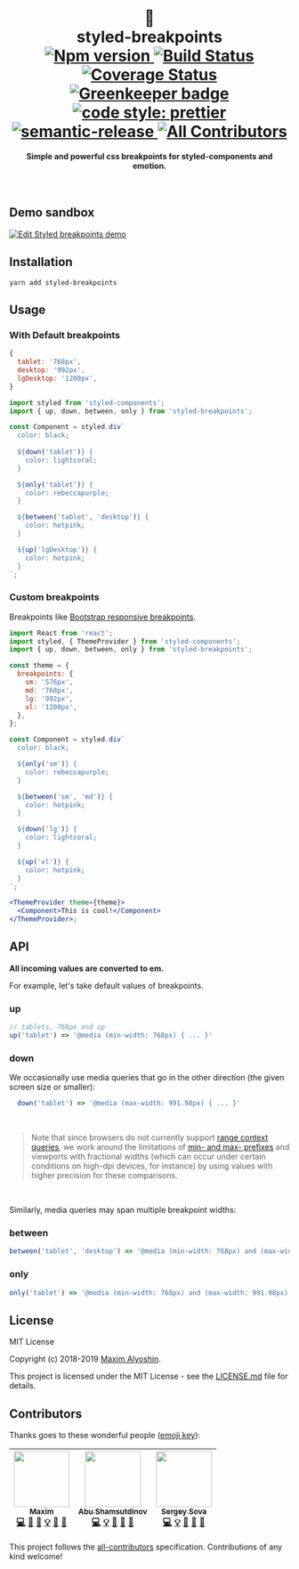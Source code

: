 <div align="center">
<h1>
 💅 <br>
 styled-breakpoints <br>

 
 
<a href="https://www.npmjs.com/package/styled-breakpoints">
<img alt="Npm version" src="https://img.shields.io/npm/v/styled-breakpoints.svg?style=flat-square">
</a>
<a href="https://travis-ci.org/mg901/styled-breakpoints">
<img alt="Build Status" src="https://img.shields.io/travis/mg901/styled-breakpoints/master.svg?style=flat-square">
</a>
<a href="https://coveralls.io/github/mg901/styled-breakpoints?branch=master">
<img alt="Coverage Status" src="https://img.shields.io/coveralls/github/mg901/styled-breakpoints/master.svg?style=flat-square">
</a>
<a href="https://greenkeeper.io/">
<img alt="Greenkeeper badge" src="https://badges.greenkeeper.io/mg901/styled-breakpoints.svg?style=flat-square">
</a>
<a href="https://github.com/prettier/prettier">
<img alt="code style: prettier" src="https://img.shields.io/badge/code_style-prettier-ff69b4.svg?style=flat-square">
</a>
<a href="https://github.com/semantic-release/semantic-release">
<img alt="semantic-release" src="https://img.shields.io/badge/%20%20%F0%9F%93%A6%F0%9F%9A%80-semantic--release-e10079.svg?style=flat-square">
</a>
<a href="https://github.com/all-contributors/all-contributors-cli">
<img alt="All Contributors" src="https://img.shields.io/badge/all_contributors-3-orange.svg?style=flat-square">
</a>
</h1>
<strong>Simple and powerful css breakpoints for styled-components and emotion.</strong>
</div>
<br>
<br>

## Demo sandbox

[![Edit Styled breakpoints demo](https://codesandbox.io/static/img/play-codesandbox.svg)](https://codesandbox.io/s/23583q00o0?hidenavigation=1) 

## Installation

```
yarn add styled-breakpoints
```

## Usage

### With Default breakpoints

```js
{
  tablet: '768px',
  desktop: '992px',
  lgDesktop: '1200px',
}
```

```js
import styled from 'styled-components';
import { up, down, between, only } from 'styled-breakpoints';

const Component = styled.div`
  color: black;
  
  ${down('tablet')} {
    color: lightcoral;
  }

  ${only('tablet')} {
    color: rebeccapurple;
  }

  ${between('tablet', 'desktop')} {
    color: hotpink;
  }

  ${up('lgDesktop')} {
    color: hotpink;
  }
`;
```

### Custom breakpoints

Breakpoints like [Bootstrap responsive breakpoints](https://getbootstrap.com/docs/4.0/layout/overview/#responsive-breakpoints).

```jsx
import React from 'react';
import styled, { ThemeProvider } from 'styled-components';
import { up, down, between, only } from 'styled-breakpoints';

const theme = {
  breakpoints: {
    sm: '576px',
    md: '768px',
    lg: '992px',
    xl: '1200px',
  },
};

const Component = styled.div`
  color: black;

  ${only('sm')} {
    color: rebeccapurple;
  }

  ${between('sm', 'md')} {
    color: hotpink;
  }

  ${down('lg')} {
    color: lightcoral;
  }

  ${up('xl')} {
    color: hotpink;
  }
`;

<ThemeProvider theme={theme}>
  <Component>This is cool!</Component>
</ThemeProvider>;
```

## API

  <strong>All incoming values are converted to em.</strong>


  For example, let's take default values of breakpoints.

### up

  ```js
  // tablets, 768px and up
  up('tablet') => '@media (min-width: 768px) { ... }'
  ```

### down

  We occasionally use media queries that go in the other direction (the given screen size or smaller):
  
```js
  down('tablet') => '@media (max-width: 991.98px) { ... }'
  ```


<br/>

  >Note that since browsers do not currently support [range context queries](https://www.w3.org/TR/mediaqueries-4/#range-context), we work around the limitations of [min- and max- prefixes](https://www.w3.org/TR/mediaqueries-4/#mq-min-max) and viewports with fractional widths (which can occur under certain conditions on high-dpi devices, for instance) by using values with higher precision for these comparisons.

<br/>


Similarly, media queries may span multiple breakpoint widths:

### between

  ```js
  between('tablet', 'desktop') => '@media (min-width: 768px) and (max-width: 1199.98px) { ... }'
  ```

### only

  ```js
  only('tablet') => '@media (min-width: 768px) and (max-width: 991.98px) { ... }'
  ```

## License

MIT License

Copyright (c) 2018-2019 [Maxim Alyoshin](https://github.com/mg901).

This project is licensed under the MIT License - see the [LICENSE.md](https://github.com/mg901/styled-breakpoints/blob/master/LICENCE) file for details.

## Contributors

Thanks goes to these wonderful people ([emoji key](https://github.com/all-contributors/all-contributors#emoji-key)):

<!-- ALL-CONTRIBUTORS-LIST:START - Do not remove or modify this section -->
<!-- prettier-ignore -->
| [<img src="https://avatars0.githubusercontent.com/u/7874664?v=4" width="100px;"/><br /><sub><b>Maxim</b></sub>](https://t.me/mg901)<br />[💻](https://github.com/mg901/styled-breakpoints/commits?author=mg901 "Code") [🎨](#design-mg901 "Design") [📖](https://github.com/mg901/styled-breakpoints/commits?author=mg901 "Documentation") [💡](#example-mg901 "Examples") [🤔](#ideas-mg901 "Ideas, Planning, & Feedback") [📢](#talk-mg901 "Talks") | [<img src="https://avatars0.githubusercontent.com/u/22033385?v=4" width="100px;"/><br /><sub><b>Abu Shamsutdinov</b></sub>](https://github.com/yakotika)<br />[💻](https://github.com/mg901/styled-breakpoints/commits?author=yakotika "Code") [💡](#example-yakotika "Examples") [🤔](#ideas-yakotika "Ideas, Planning, & Feedback") [👀](#review-yakotika "Reviewed Pull Requests") [📢](#talk-yakotika "Talks") | [<img src="https://avatars0.githubusercontent.com/u/5620073?v=4" width="100px;"/><br /><sub><b>Sergey Sova</b></sub>](https://sergeysova.com)<br />[💻](https://github.com/mg901/styled-breakpoints/commits?author=sergeysova "Code") [💡](#example-sergeysova "Examples") [🤔](#ideas-sergeysova "Ideas, Planning, & Feedback") [👀](#review-sergeysova "Reviewed Pull Requests") [📢](#talk-sergeysova "Talks") |
| :---------------------------------------------------------------------------------------------------------------------------------------------------------------------------------------------------------------------------------------------------------------------------------------------------------------------------------------------------------------------------------------------------------------------------------------------------: | :----------------------------------------------------------------------------------------------------------------------------------------------------------------------------------------------------------------------------------------------------------------------------------------------------------------------------------------------------------------------------------------------------------------: | :---------------------------------------------------------------------------------------------------------------------------------------------------------------------------------------------------------------------------------------------------------------------------------------------------------------------------------------------------------------------------------------------------------------: |
<!-- ALL-CONTRIBUTORS-LIST:END -->

This project follows the [all-contributors](https://github.com/all-contributors/all-contributors) specification. Contributions of any kind welcome!
